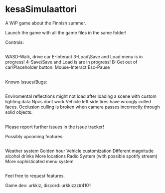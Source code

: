 # kesaSimulaattori
A WIP game about the Finnish summer.

Launch the game with all the game files in the same folder!

Controls:
##
WASD-Walk, drive car
E-Interact
3-Load\Save and Load menu is in progress!
4-Save\Save and Load is are in progress!
B-Get out of car\Placeholder button.
Mouse-Interact
Esc-Pause
##

Known Issues/Bugs:
##
Enviromental reflections might not load after loading a scene with custom lighting data
Npcs dont work
Vehicle left side tires have wrongly culled faces.
Occlusion culling is broken when camera passes incorrectly through solid objects.
##
Please report further issues in the issue tracker!


Possibly upcoming features:
##
Weather system
Golden hour
Vehicle customization
Different magnitude alcohol drinks
More locations
Radio System (with possible spotify stream)
More sophisticated menu system
##
Feel free to request features. 

Game dev: urkkiz, discord: urkkizzz#4101

